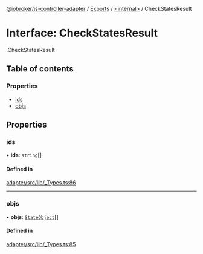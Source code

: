 [@iobroker/js-controller-adapter](../README.md) / [Exports](../modules.md) / [<internal\>](../modules/internal_.md) / CheckStatesResult

# Interface: CheckStatesResult

[<internal>](../modules/internal_.md).CheckStatesResult

## Table of contents

### Properties

- [ids](internal_.CheckStatesResult.md#ids)
- [objs](internal_.CheckStatesResult.md#objs)

## Properties

### ids

• **ids**: `string`[]

#### Defined in

[adapter/src/lib/_Types.ts:86](https://github.com/ioBroker/ioBroker.js-controller/blob/9bd0ce3f/packages/adapter/src/lib/_Types.ts#L86)

___

### objs

• **objs**: [`StateObject`](internal_.StateObject.md)[]

#### Defined in

[adapter/src/lib/_Types.ts:85](https://github.com/ioBroker/ioBroker.js-controller/blob/9bd0ce3f/packages/adapter/src/lib/_Types.ts#L85)
